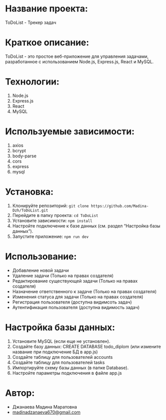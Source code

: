 # Название проекта: 
ToDoList - Трекер задач

# Краткое описание: 
ToDoList - это простое веб-приложение для управления задачами, разработанное с использованием Node.js, Express.js, React и MySQL.

# Технологии:
1. Node.js
2. Express.js
3. React
4. MySQL

# Используемые зависимости:
1. axios
2. bcrypt
3. body-parse
4. cors
5. express
6. mysql

# Установка:
1. Клонируйте репозиторий: `git clone https://github.com/Madina-Dzh/ToDoList.git`
2. Перейдите в папку проекта: `cd ToDoList`
3. Установите зависимости: `npm install`
4. Настройте подключение к базе данных (см. раздел “Настройка базы данных”).
5. Запустите приложение: `npm run dev`

# Использование:
- Добавление новой задачи
- Удаление задачи (Только на правах создателя)
- Редактирование существующей задачи (Только на правах создателя)
- Назначение ответственного к задаче (Только на правах создателя)
- Изменения статуса для задачи (Только на правах создателя)
- Регистрация пользователя (доступна видимсоть задач)
- Аутентификация пользователя (доступна видимость задач)

# Настройка базы данных:
1. Установите MySQL (если еще не установлен).
2. Создайте базу данных: CREATE DATABASE todo_diplom (или измените название при подключение БД в app.js)
3. Создайте таблицу для пользователей accounts
4. Создайте таблицу для пользователей tasks
5. Импортируйте схему базы данных (в папке Database).
6. Настройте параметры подключения в файле app.js

# Автор: 
- Джанаева Мадина Маратовна
- madinadzanaeva670@gmail.com
